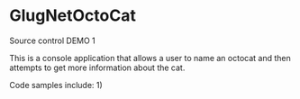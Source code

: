 # GlugNetOctoCat
Source control DEMO 1

This is a console application that allows a user to name an octocat and then attempts to get more information about the cat.  

Code samples include:
1)  
